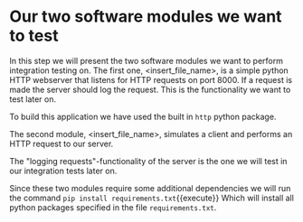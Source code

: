 # Our two software modules we want to test
In this step we will present the two software modules we want to perform integration testing on.
The first one, <insert_file_name>, is a simple python HTTP webserver that listens for HTTP requests on port 8000. If a request is made the server should log the request. This is the functionality we want to test later on. 

To build this application we have used the built in `http` python package. 

The second module, <insert_file_name>, simulates a client and performs an HTTP request to our server.

The "logging requests"-functionality of the server is the one we will test in our integration tests later on.

Since these two modules require some additional dependencies we will run the command
`pip install requirements.txt`{{execute}}
Which will install all python packages specified in the file `requirements.txt`.

